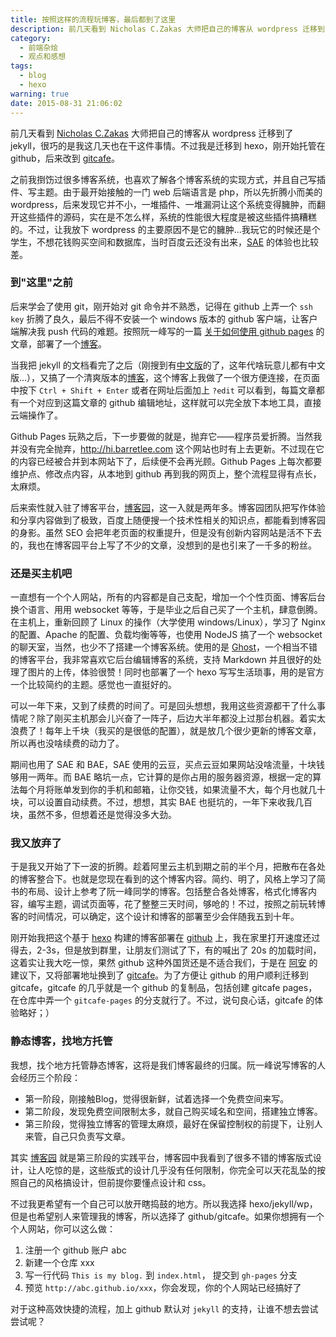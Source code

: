 ```yaml
---
title: 按照这样的流程玩博客，最后都到了这里
description: 前几天看到 Nicholas C.Zakas 大师把自己的博客从 wordpress 迁移到了 jekyll，很巧的是我这几天也在干这件事情。不过我是迁移到 hexo，刚开始托管在 github，后来改到 gitcafe。
category:
  - 前端杂烩
  - 观点和感想
tags:
  - blog
  - hexo
warning: true
date: 2015-08-31 21:06:02
---
```



前几天看到 [Nicholas C.Zakas](http://www.nczonline.net/blog/2015/08/wordpress-jekyll-my-new-blog-setup/) 大师把自己的博客从 wordpress 迁移到了 jekyll，很巧的是我这几天也在干这件事情。不过我是迁移到 hexo，刚开始托管在 github，后来改到 [gitcafe](http://gitcafe.com/signup?invited_by=barretlee)。

之前我捯饬过很多博客系统，也喜欢了解各个博客系统的实现方式，并且自己写插件、写主题。由于最开始接触的一门 web 后端语言是 php，所以先折腾小而美的 wordpress，后来发现它并不小，一堆插件、一堆漏洞让这个系统变得臃肿，而翻开这些插件的源码，实在是不怎么样，系统的性能很大程度是被这些插件搞糟糕的。不过，让我放下 wordpress 的主要原因不是它的臃肿...我玩它的时候还是个学生，不想花钱购买空间和数据库，当时百度云还没有出来，[SAE](http://www.sinnapp.com) 的体验也比较差。

### 到"这里"之前

后来学会了使用 git，刚开始对 git 命令并不熟悉，记得在 github 上弄一个 `ssh key` 折腾了良久，最后不得不安装一个 windows 版本的 github 客户端，让客户端解决我 push 代码的难题。按照阮一峰写的一篇 [关于如何使用 github pages](http://www.ruanyifeng.com/blog/2012/08/blogging_with_jekyll.html) 的文章，部署了一个[博客](http://barretlee.github.io)。

当我把 jekyll 的文档看完了之后（刚搜到有[中文版](http://jekyll.bootcss.com/)的了，这年代啥玩意儿都有中文版...），又搞了一个清爽版本的[博客](http://hi.barretlee.com)，这个博客上我做了一个很方便连接，在页面中按下 `Ctrl + Shift + Enter` 或者在网址后面加上 `?edit` 可以看到，每篇文章都有一个对应到这篇文章的 github 编辑地址，这样就可以完全放下本地工具，直接云端操作了。

Github Pages 玩熟之后，下一步要做的就是，抛弃它——程序员爱折腾。当然我并没有完全抛弃，<http://hi.barretlee.com> 这个网站也时有上去更新。不过现在它的内容已经被合并到本网站下了，后续便不会再光顾。Github Pages 上每次都要维护点、修改点内容，从本地到 github 再到我的网页上，整个流程显得有点长，太麻烦。

后来索性就入驻了博客平台，[博客园](http://hustskyking.cnblogs.com)，这一入就是两年多。博客园团队把写作体验和分享内容做到了极致，百度上随便搜一个技术性相关的知识点，都能看到博客园的身影。虽然 SEO 会把年老页面的权重提升，但是没有创新内容网站是活不下去的，我也在博客园平台上写了不少的文章，没想到的是也引来了一千多的粉丝。

### 还是买主机吧

一直想有一个个人网站，所有的内容都是自己支配，增加一个个性页面、博客后台换个语言、用用 websocket 等等，于是毕业之后自己买了一个主机，肆意倒腾。在主机上，重新回顾了 Linux 的操作（大学使用 windows/Linux），学习了 Nginx 的配置、Apache 的配置、负载均衡等等，也使用 NodeJS 搞了一个 websocket 的聊天室，当然，也少不了搭建一个博客系统。使用的是 [Ghost](http://www.ghostchina.com/)，一个相当不错的博客平台，我非常喜欢它后台编辑博客的系统，支持 Markdown 并且很好的处理了图片的上传，体验很赞！同时也部署了一个 hexo 写写生活琐事，用的是官方一个比较简约的主题。感觉也一直挺好的。

可以一年下来，又到了续费的时间了。可是回头想想，我用这些资源都干了什么事情呢？除了刚买主机那会儿兴奋了一阵子，后边大半年都没上过那台机器。着实太浪费了！每年上千块（我买的是很低的配置），就是放几个很少更新的博客文章，所以再也没啥续费的动力了。

期间也用了 SAE 和 BAE，SAE 使用的云豆，买点云豆如果网站没啥流量，十块钱够用一两年。而 BAE 略坑一点，它计算的是你占用的服务器资源，根据一定的算法每个月将账单发到你的手机和邮箱，让你交钱，如果流量不大，每个月也就几十块，可以设置自动续费。不过，想想，其实 BAE 也挺坑的，一年下来收我几百块，虽然不多，但想着还是觉得没多大劲。

### 我又放弃了

于是我又开始了下一波的折腾。趁着阿里云主机到期之前的半个月，把散布在各处的博客整合下。也就是您现在看到的这个博客内容。简约、明了，风格上学习了简书的布局、设计上参考了阮一峰同学的博客。包括整合各处博客，格式化博客内容，编写主题，调试页面等，花了整整三天时间，够呛的！不过，按照之前玩转博客的时间情况，可以确定，这个设计和博客的部署至少会伴随我五到十年。

刚开始我把这个基于 [hexo](http://hexo.io) 构建的博客部署在 [github](https://github.com/barretlee/blog) 上，我在家里打开速度还过得去，2-3s，但是放到群里，让朋友们测试了下，有的喊出了 20s 的加载时间，这着实让我大吃一惊，果然 github 这种外国货还是不适合我们，于是在 [阿安](http://annn.me/) 的建议下，又将部署地址换到了 [gitcafe](https://help.gitcafe.com/manuals/help/pages-services)。为了方便让 github 的用户顺利迁移到 gitcafe，gitcafe 的几乎就是一个 github 的复制品，包括创建 gitcafe pages，在仓库中弄一个 `gitcafe-pages` 的分支就行了。不过，说句良心话，gitcafe 的体验略好；）

### 静态博客，找地方托管

我想，找个地方托管静态博客，这将是我们博客最终的归属。阮一峰说写博客的人会经历三个阶段：

- 第一阶段，刚接触Blog，觉得很新鲜，试着选择一个免费空间来写。
- 第二阶段，发现免费空间限制太多，就自己购买域名和空间，搭建独立博客。
- 第三阶段，觉得独立博客的管理太麻烦，最好在保留控制权的前提下，让别人来管，自己只负责写文章。

其实 [博客园](http://www.cnblogs.com) 就是第三阶段的实践平台，博客园中我看到了很多不错的博客版式设计，让人吃惊的是，这些版式的设计几乎没有任何限制，你完全可以天花乱坠的按照自己的风格搞设计，但前提你要懂点设计和 css。

不过我更希望有一个自己可以放开瞎捣鼓的地方。所以我选择 hexo/jekyll/wp，但是也希望别人来管理我的博客，所以选择了 github/gitcafe。如果你想拥有一个个人网站，你可以这么做：

1. 注册一个 github 账户 abc
2. 新建一个仓库 xxx
3. 写一行代码 `This is my blog.` 到 `index.html`， 提交到 `gh-pages` 分支
4. 预览 `http://abc.github.io/xxx`，你会发现，你的个人网站已经搞好了

对于这种高效快捷的流程，加上 github 默认对 `jekyll` 的支持，让谁不想去尝试尝试呢？
